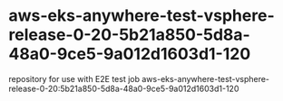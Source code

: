 # aws-eks-anywhere-test-vsphere-release-0-20-5b21a850-5d8a-48a0-9ce5-9a012d1603d1-120
repository for use with E2E test job aws-eks-anywhere-test-vsphere-release-0-20:5b21a850-5d8a-48a0-9ce5-9a012d1603d1-120
